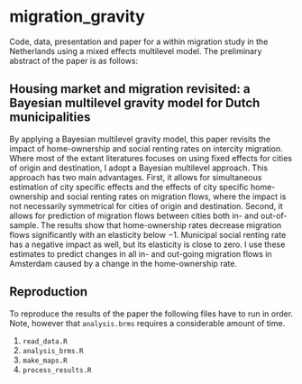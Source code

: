 # migration_gravity

Code, data, presentation and paper for a within migration study in the Netherlands using a mixed effects multilevel model. 
The preliminary abstract of the paper is as follows:

## Housing market and migration revisited: a Bayesian multilevel gravity model for Dutch municipalities

By applying a Bayesian multilevel gravity model, this paper
  revisits the impact of home-ownership and social renting rates on
  intercity migration. Where most of the extant literatures focuses on
  using fixed effects for cities of origin and destination, I adopt a
  Bayesian multilevel approach. This approach has two main
  advantages. First, it allows for simultaneous estimation of city
  specific effects and the effects of city specific home-ownership and
  social renting rates on migration flows, where the impact is not
  necessarily symmetrical for cities of origin and
  destination. Second, it allows for prediction of migration flows
  between cities both in- and out-of-sample. The results show that
  home-ownership rates decrease migration flows significantly with an
  elasticity below $-1$. Municipal social renting rate has a negative
  impact as well, but its elasticity is close to zero. I use these
  estimates to predict changes in all in- and out-going migration flows in
  Amsterdam caused by a change in the home-ownership rate.

## Reproduction

To reproduce the results of the paper the following files have to run in order. Note, however that `analysis.brms` requires a considerable amount of time.

1. `read_data.R`
2. `analysis_brms.R`
3. `make_maps.R`
4. `process_results.R`